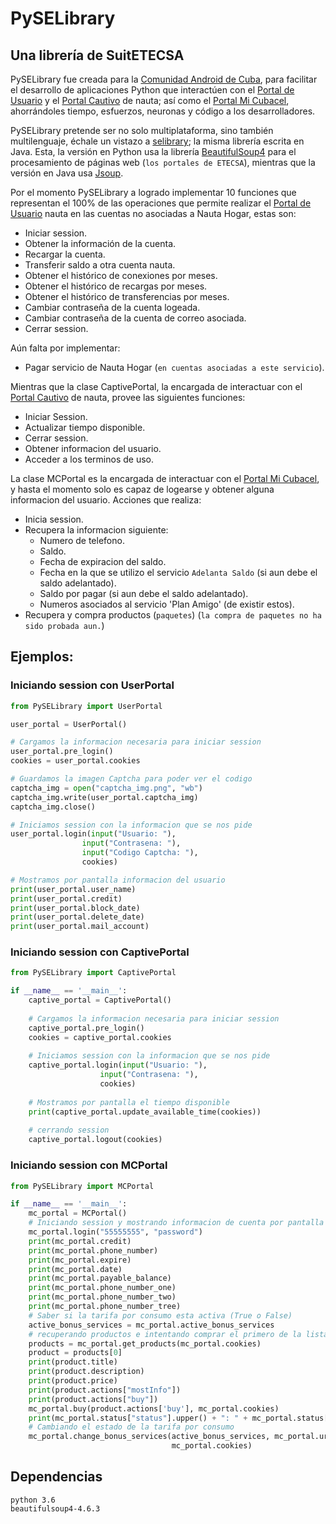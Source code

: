PySELibrary
===========
## Una librería de SuitETECSA

PySELibrary fue creada para la [Comunidad Android de Cuba](https://jorgen.cubava.cu/), para facilitar el desarrollo de
aplicaciones Python que interactúen con el [Portal de Usuario](https://www.portal.nauta.cu/)
y el [Portal Cautivo](https://secure.etecsa.net:8443/) de nauta; así como el
[Portal Mi Cubacel](https://mi.cubacel.net), ahorrándoles tiempo, esfuerzos, neuronas y código a los desarrolladores.
 
PySELibrary pretende ser no solo multiplataforma, sino también multilenguaje, échale un vistazo a
[selibrary](https://github.com/marilasoft/selibrary/); la misma librería escrita en Java.
Esta, la versión en Python usa la librería [BeautifulSoup4](http://www.crummy.com/software/BeautifulSoup/bs4/) para el
procesamiento de páginas web (`los portales de ETECSA`), mientras que la versión en Java usa
[Jsoup](https://jsoup.org/).

Por el momento PySELibrary a logrado implementar 10 funciones que representan el 100% de
las operaciones que permite realizar el [Portal de Usuario](https://www.portal.nauta.cu/) nauta en las cuentas no
asociadas a Nauta Hogar, estas son:
* Iniciar session.
* Obtener la información de la cuenta.
* Recargar la cuenta.
* Transferir saldo a otra cuenta nauta.
* Obtener el histórico de conexiones por meses.
* Obtener el histórico de recargas por meses.
* Obtener el histórico de transferencias por meses.
* Cambiar contraseña de la cuenta logeada.
* Cambiar contraseña de la cuenta de correo asociada.
* Cerrar session.

Aún falta por implementar:
* Pagar servicio de Nauta Hogar (`en cuentas asociadas a este servicio`).

Mientras que la clase CaptivePortal, la encargada de interactuar con el 
[Portal Cautivo](https://secure.etecsa.net:8443/) de nauta, provee las siguientes funciones:
* Iniciar Session.
* Actualizar tiempo disponible.
* Cerrar session.
* Obtener informacion del usuario.
* Acceder a los terminos de uso.

La clase MCPortal es la encargada de interactuar con el [Portal Mi Cubacel](https://mi.cubacel.net),
y hasta el momento solo es capaz de logearse y obtener alguna informacion del usuario.
Acciones que realiza:
* Inicia session.
* Recupera la informacion siguiente:
    * Numero de telefono.
    * Saldo.
    * Fecha de expiracion del saldo.
    * Fecha en la que se utilizo el servicio `Adelanta Saldo` (si aun debe el saldo adelantado).
    * Saldo por pagar (si aun debe el saldo adelantado).
    * Numeros asociados al servicio 'Plan Amigo' (de existir estos).
* Recupera y compra productos (`paquetes`) (`la compra de paquetes no ha sido probada aun.`)

## Ejemplos:

### Iniciando session con UserPortal

```python
from PySELibrary import UserPortal

user_portal = UserPortal()

# Cargamos la informacion necesaria para iniciar session
user_portal.pre_login()
cookies = user_portal.cookies

# Guardamos la imagen Captcha para poder ver el codigo
captcha_img = open("captcha_img.png", "wb")
captcha_img.write(user_portal.captcha_img)
captcha_img.close()

# Iniciamos session con la informacion que se nos pide
user_portal.login(input("Usuario: "),
                input("Contrasena: "),
                input("Codigo Captcha: "),
                cookies)

# Mostramos por pantalla informacion del usuario
print(user_portal.user_name)
print(user_portal.credit)
print(user_portal.block_date)
print(user_portal.delete_date)
print(user_portal.mail_account)

```

### Iniciando session con CaptivePortal

```python
from PySELibrary import CaptivePortal

if __name__ == '__main__':
    captive_portal = CaptivePortal()
    
    # Cargamos la informacion necesaria para iniciar session
    captive_portal.pre_login()
    cookies = captive_portal.cookies
    
    # Iniciamos session con la informacion que se nos pide
    captive_portal.login(input("Usuario: "),
                    input("Contrasena: "),
                    cookies)
    
    # Mostramos por pantalla el tiempo disponible
    print(captive_portal.update_available_time(cookies))
    
    # cerrando session
    captive_portal.logout(cookies)

```

### Iniciando session con MCPortal

```python
from PySELibrary import MCPortal

if __name__ == '__main__':
    mc_portal = MCPortal()
    # Iniciando session y mostrando informacion de cuenta por pantalla
    mc_portal.login("55555555", "password")
    print(mc_portal.credit)
    print(mc_portal.phone_number)
    print(mc_portal.expire)
    print(mc_portal.date)
    print(mc_portal.payable_balance)
    print(mc_portal.phone_number_one)
    print(mc_portal.phone_number_two)
    print(mc_portal.phone_number_tree)
    # Saber si la tarifa por consumo esta activa (True o False)
    active_bonus_services = mc_portal.active_bonus_services
    # recuperando productos e intentando comprar el primero de la lista
    products = mc_portal.get_products(mc_portal.cookies)
    product = products[0]
    print(product.title)
    print(product.description)
    print(product.price)
    print(product.actions["mostInfo"])
    print(product.actions["buy"])
    mc_portal.buy(product.actions['buy'], mc_portal.cookies)
    print(mc_portal.status["status"].upper() + ": " + mc_portal.status["msg"])
    # Cambiando el estado de la tarifa por consumo
    mc_portal.change_bonus_services(active_bonus_services, mc_portal.url_CMPortal["changeBonusServices"],
                                    mc_portal.cookies)

```

## Dependencias
    python 3.6
    beautifulsoup4-4.6.3
